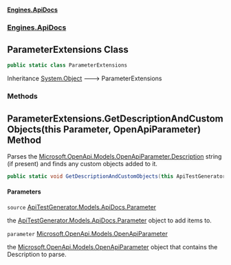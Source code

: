 #### [Engines.ApiDocs](Engines.ApiDocs.md 'Engines.ApiDocs')
### [Engines.ApiDocs](Engines.ApiDocs.md#Engines.ApiDocs 'Engines.ApiDocs')

## ParameterExtensions Class

```csharp
public static class ParameterExtensions
```

Inheritance [System.Object](https://docs.microsoft.com/en-us/dotnet/api/System.Object 'System.Object') &#129106; ParameterExtensions
### Methods

<a name='Engines.ApiDocs.ParameterExtensions.GetDescriptionAndCustomObjects(thisApiTestGenerator.Models.ApiDocs.Parameter,Microsoft.OpenApi.Models.OpenApiParameter)'></a>

## ParameterExtensions.GetDescriptionAndCustomObjects(this Parameter, OpenApiParameter) Method

Parses the [Microsoft.OpenApi.Models.OpenApiParameter.Description](https://docs.microsoft.com/en-us/dotnet/api/Microsoft.OpenApi.Models.OpenApiParameter.Description 'Microsoft.OpenApi.Models.OpenApiParameter.Description') string (if present)
and finds any custom objects added to it.

```csharp
public static void GetDescriptionAndCustomObjects(this ApiTestGenerator.Models.ApiDocs.Parameter source, Microsoft.OpenApi.Models.OpenApiParameter parameter);
```
#### Parameters

<a name='Engines.ApiDocs.ParameterExtensions.GetDescriptionAndCustomObjects(thisApiTestGenerator.Models.ApiDocs.Parameter,Microsoft.OpenApi.Models.OpenApiParameter).source'></a>

`source` [ApiTestGenerator.Models.ApiDocs.Parameter](https://docs.microsoft.com/en-us/dotnet/api/ApiTestGenerator.Models.ApiDocs.Parameter 'ApiTestGenerator.Models.ApiDocs.Parameter')

the [ApiTestGenerator.Models.ApiDocs.Parameter](https://docs.microsoft.com/en-us/dotnet/api/ApiTestGenerator.Models.ApiDocs.Parameter 'ApiTestGenerator.Models.ApiDocs.Parameter') object to add items to.

<a name='Engines.ApiDocs.ParameterExtensions.GetDescriptionAndCustomObjects(thisApiTestGenerator.Models.ApiDocs.Parameter,Microsoft.OpenApi.Models.OpenApiParameter).parameter'></a>

`parameter` [Microsoft.OpenApi.Models.OpenApiParameter](https://docs.microsoft.com/en-us/dotnet/api/Microsoft.OpenApi.Models.OpenApiParameter 'Microsoft.OpenApi.Models.OpenApiParameter')

the [Microsoft.OpenApi.Models.OpenApiParameter](https://docs.microsoft.com/en-us/dotnet/api/Microsoft.OpenApi.Models.OpenApiParameter 'Microsoft.OpenApi.Models.OpenApiParameter') object that contains the Description to parse.